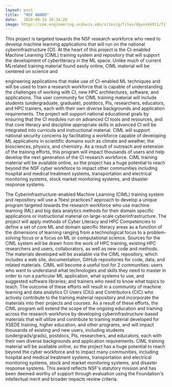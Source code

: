```yaml
---
layout: post
title:  "NSF AWARD"
date:   2020-09-16 16:34:20
image: https://cee.engineering.ucdavis.edu/sites/g/files/dgvnsk6911/files/styles/sf_landscape_16x9/public/images/article/nsf_logo.jpg?h=ce3659a3&itok=7WHU5_gX
---
```

This project is targeted towards the NSF research workforce who need to develop machine
learning applications that will run on the national cyberinfrastructure (CI). At the heart of
this project is the CI-enabled Machine Learning (CIML) training system and repository that
will support the development of cyberliteracy in the ML space. Unlike much of current MLrelated
training material found easily online, CIML material will be centered on science and

engineering applications that make use of CI-enabled ML techniques and will be used to
train a research workforce that is capable of understanding the challenges of working with
CI, new HPC architectures, software, and applications. The user community for CIML
training material will include students (undergraduate, graduate), postdocs, PIs,
researchers, educators, and HPC trainers, each with their own diverse backgrounds and
application requirements. The project will support national educational goals by ensuring
that the CI modules run on advanced CI tools and resources, and that core literacy and
discipline appropriate skills in advanced CI will be integrated into curricula and
instructional material. CIML will support national security concerns by facilitating a
workforce capable of developing ML applications in scientific domains such as climate and
weather, the biosciences, physics, and chemistry. As a result of outreach and extension of
the training efforts, this program will impact thousands of users and help develop the next
generation of the CI research workforce. CIML training material will be available online, so
the project has a huge potential to reach beyond the NSF cyber workforce to impact other
communities including hospital and medical treatment systems, transportation and
electrical monitoring systems, stock market monitoring systems, and disaster response
systems.

The Cyberinfrastructure-enabled Machine Learning (CIML) training system and repository
will use a ?best practices? approach to develop a unique program targeted towards the
research workforce who use machine learning (ML) and big data analytics methods for
their domain specific applications or instructional material on large-scale
cyberinfrastructure. The project will apply methods of Cyber Literacy and HPC
Competencies to define a set of core ML and domain specific literacy areas as a function of
the dimensions of learning ranging from a technological focus to a problem-solving focus
or a focus on ML or computational science. Sources for the CIML system will be drawn from
the work of HPC training, existing HPC researchers and users, collaborators, as well as new
code and methods. The materials developed will be available via the CIML repository,
which includes a web site, documentation, GitHub repositories for code, data, and related
materials. CIMIL will become a useful tool for 2 communities: users who want to
understand what technologies and skills they need to master in order to run a particular
ML application, what systems to use, and suggested software libraries; and trainers who
need to know what topics to teach. The outcome of these efforts will result in a community
of machine learning and data analytics CI Users (CIU) and Contributors (CIC) who actively
contribute to the training material repository and incorporate the materials into their
projects and courses. As a result of these efforts, the CIML program will extend the scope
of the ongoing education and training across the research workforce by developing
cyberinfrastructure-based materials that will utilize and contribute to training material
developed for XSEDE training, higher education, and other programs, and will impact
thousands of existing and new users, including students (undergrads/grads), postdocs,
PIs, researchers, and educators, each with their own diverse backgrounds and application
requirements. CIML training material will be available online, so the project has a huge
potential to reach beyond the cyber workforce and to impact many communities, including
hospital and medical treatment systems, transportation and electrical monitoring systems,
stock and market monitoring systems, and disaster response systems.
This award reflects NSF's statutory mission and has been deemed worthy of support
through evaluation using the Foundation's intellectual merit and broader impacts review
criteria.

